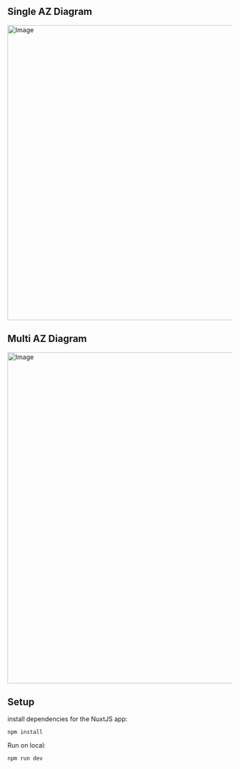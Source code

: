 ## Single AZ Diagram
<img width="1121" height="661" alt="Image" src="https://github.com/user-attachments/assets/521f0e80-2fd2-423d-b571-24899c956910" />

## Multi AZ Diagram
<img width="801" height="742" alt="Image" src="https://github.com/user-attachments/assets/9dea80a5-3cec-4546-a8c4-2cdd8867b452" />

## Setup
install dependencies for the NuxtJS app:
```
npm install
```
Run on local:
```
npm run dev
```
